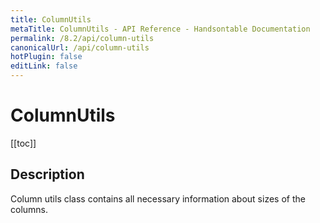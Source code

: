 ```yaml
---
title: ColumnUtils
metaTitle: ColumnUtils - API Reference - Handsontable Documentation
permalink: /8.2/api/column-utils
canonicalUrl: /api/column-utils
hotPlugin: false
editLink: false
---
```


# ColumnUtils

[[toc]]

## Description

Column utils class contains all necessary information about sizes of the columns.




